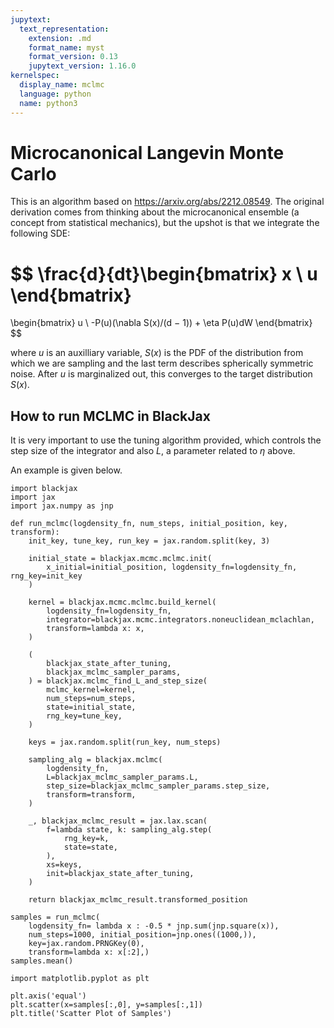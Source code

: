 ```yaml
---
jupytext:
  text_representation:
    extension: .md
    format_name: myst
    format_version: 0.13
    jupytext_version: 1.16.0
kernelspec:
  display_name: mclmc
  language: python
  name: python3
---
```


# Microcanonical Langevin Monte Carlo

This is an algorithm based on https://arxiv.org/abs/2212.08549. The original derivation comes from thinking about the microcanonical ensemble (a concept from statistical mechanics), but the upshot is that we integrate the following SDE:

$$
\frac{d}{dt}\begin{bmatrix}
x \\
u
\end{bmatrix}
=
\begin{bmatrix}
u \\
-P(u)(\nabla S(x)/(d − 1)) + \eta P(u)dW
\end{bmatrix}
$$

where $u$ is an auxilliary variable, $S(x)$ is the PDF of the distribution from which we are sampling and the last term describes spherically symmetric noise. After $u$ is marginalized out, this converges to the target distribution $S(x)$.

## How to run MCLMC in BlackJax

It is very important to use the tuning algorithm provided, which controls the step size of the integrator and also $L$, a parameter related to $\eta$ above.

An example is given below.

```{code-cell} ipython3
import blackjax
import jax
import jax.numpy as jnp
```

```{code-cell} ipython3
def run_mclmc(logdensity_fn, num_steps, initial_position, key, transform):
    init_key, tune_key, run_key = jax.random.split(key, 3)

    initial_state = blackjax.mcmc.mclmc.init(
        x_initial=initial_position, logdensity_fn=logdensity_fn, rng_key=init_key
    )

    kernel = blackjax.mcmc.mclmc.build_kernel(
        logdensity_fn=logdensity_fn,
        integrator=blackjax.mcmc.integrators.noneuclidean_mclachlan,
        transform=lambda x: x,
    )

    (
        blackjax_state_after_tuning,
        blackjax_mclmc_sampler_params,
    ) = blackjax.mclmc_find_L_and_step_size(
        mclmc_kernel=kernel,
        num_steps=num_steps,
        state=initial_state,
        rng_key=tune_key,
    )

    keys = jax.random.split(run_key, num_steps)

    sampling_alg = blackjax.mclmc(
        logdensity_fn,
        L=blackjax_mclmc_sampler_params.L,
        step_size=blackjax_mclmc_sampler_params.step_size,
        transform=transform,
    )

    _, blackjax_mclmc_result = jax.lax.scan(
        f=lambda state, k: sampling_alg.step(
            rng_key=k,
            state=state,
        ),
        xs=keys,
        init=blackjax_state_after_tuning,
    )

    return blackjax_mclmc_result.transformed_position
```

```{code-cell} ipython3
samples = run_mclmc(
    logdensity_fn= lambda x : -0.5 * jnp.sum(jnp.square(x)), 
    num_steps=1000, initial_position=jnp.ones((1000,)), 
    key=jax.random.PRNGKey(0),
    transform=lambda x: x[:2],)
samples.mean()
```

```{code-cell} ipython3
import matplotlib.pyplot as plt

plt.axis('equal')
plt.scatter(x=samples[:,0], y=samples[:,1])
plt.title('Scatter Plot of Samples')
```

```{code-cell} ipython3

```
